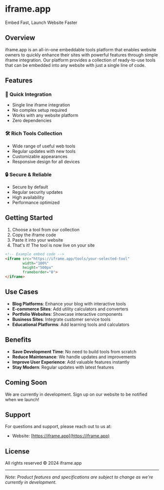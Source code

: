 # iframe.app

Embed Fast, Launch Website Faster

## Overview

iframe.app is an all-in-one embeddable tools platform that enables website owners to quickly enhance their sites with powerful features through simple iframe integration. Our platform provides a collection of ready-to-use tools that can be embedded into any website with just a single line of code.

## Features

### 🚀 Quick Integration
- Single line iframe integration
- No complex setup required
- Works with any website platform
- Zero dependencies

### 🛠 Rich Tools Collection
- Wide range of useful web tools
- Regular updates with new tools
- Customizable appearances
- Responsive design for all devices

### 🔒 Secure & Reliable
- Secure by default
- Regular security updates
- High availability
- Performance optimized

## Getting Started

1. Choose a tool from our collection
2. Copy the iframe code
3. Paste it into your website
4. That's it! The tool is now live on your site

```html
<!-- Example embed code -->
<iframe src="https://iframe.app/tools/your-selected-tool" 
        width="100%" 
        height="500px" 
        frameborder="0">
</iframe>
```

## Use Cases

- **Blog Platforms**: Enhance your blog with interactive tools
- **E-commerce Sites**: Add utility calculators and converters
- **Portfolio Websites**: Showcase interactive components
- **Business Sites**: Integrate customer service tools
- **Educational Platforms**: Add learning tools and calculators

## Benefits

- **Save Development Time**: No need to build tools from scratch
- **Reduce Maintenance**: We handle updates and improvements
- **Improve User Experience**: Add valuable features instantly
- **Stay Modern**: Regular updates with latest features

## Coming Soon

We are currently in development. Sign up on our website to be notified when we launch!

## Support

For questions and support, please reach out to us at:
- Website: [https://iframe.app](https://iframe.app)

## License

All rights reserved © 2024 iframe.app

---

*Note: Product features and specifications are subject to change as we're currently in development.*